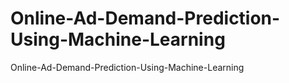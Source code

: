 # Online-Ad-Demand-Prediction-Using-Machine-Learning
Online-Ad-Demand-Prediction-Using-Machine-Learning
